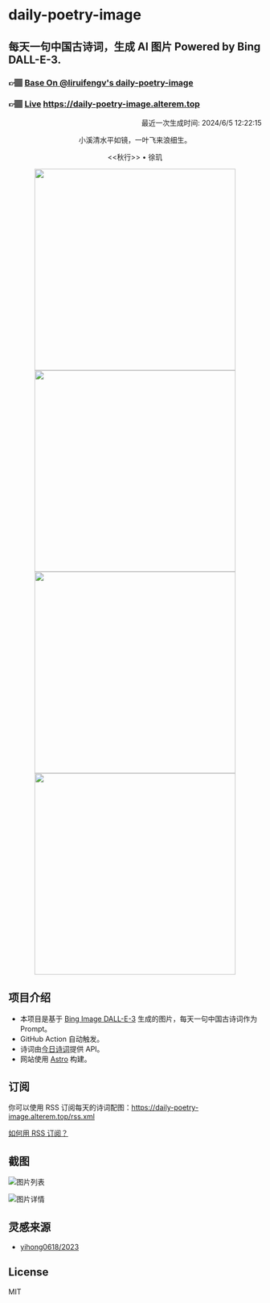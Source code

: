 
# daily-poetry-image

## 每天一句中国古诗词，生成 AI 图片 Powered by Bing DALL-E-3.

### 👉🏽 [Base On @liruifengv's daily-poetry-image](https://github.com/liruifengv/daily-poetry-image)

### 👉🏽 [Live](https://daily-poetry-image.alterem.top/) https://daily-poetry-image.alterem.top

<p align="right">
  最近一次生成时间: 2024/6/5 12:22:15
</p>
<p align="center">
小溪清水平如镜，一叶飞来浪细生。
</p>
<p align="center">
<<秋行>> • 徐玑
</p>
<p align="center">
<img src="https://tse1.mm.bing.net/th/id/OIG2.QJRX43uYlH1GBoz0CXMV" height="400" width="400" />
<img src="https://tse4.mm.bing.net/th/id/OIG2.34PuPbk1SzQTrI2sfGGB" height="400" width="400" />
<img src="https://tse4.mm.bing.net/th/id/OIG2.E_yo9mSxmWsAwugDbA1r" height="400" width="400" />
<img src="https://tse2.mm.bing.net/th/id/OIG2.8DD_FmOY9Mi2JFTH8cFv" height="400" width="400" />
</p>

## 项目介绍

-   本项目是基于 [Bing Image DALL-E-3](https://www.bing.com/images/create) 生成的图片，每天一句中国古诗词作为 Prompt。
-   GitHub Action 自动触发。
-   诗词由[今日诗词](https://www.jinrishici.com/)提供 API。
-   网站使用 [Astro](https://astro.build) 构建。

## 订阅

你可以使用 RSS 订阅每天的诗词配图：https://daily-poetry-image.alterem.top/rss.xml

[如何用 RSS 订阅？](https://zhuanlan.zhihu.com/p/55026716)

## 截图

![图片列表](./screenshots/Snipaste_2023-12-28_21-00-26.png)

![图片详情](./screenshots/Snipaste_2023-12-28_21-00-53.png)

## 灵感来源

-   [yihong0618/2023](https://github.com/yihong0618/2023)

## License

MIT
